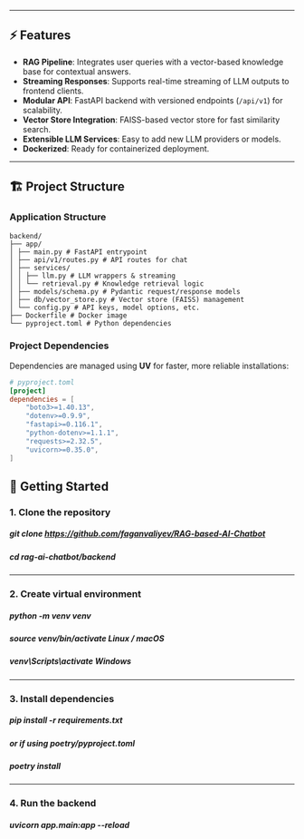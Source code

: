 

---


## ⚡ Features


- **RAG Pipeline**: Integrates user queries with a vector-based knowledge base for contextual answers.
- **Streaming Responses**: Supports real-time streaming of LLM outputs to frontend clients.
- **Modular API**: FastAPI backend with versioned endpoints (`/api/v1`) for scalability.
- **Vector Store Integration**: FAISS-based vector store for fast similarity search.
- **Extensible LLM Services**: Easy to add new LLM providers or models.
- **Dockerized**: Ready for containerized deployment.


---
## 🏗️ Project Structure

### Application Structure

```
backend/
├── app/
│ ├── main.py # FastAPI entrypoint
│ ├── api/v1/routes.py # API routes for chat
│ ├── services/
│ │ ├── llm.py # LLM wrappers & streaming
│ │ └── retrieval.py # Knowledge retrieval logic
│ ├── models/schema.py # Pydantic request/response models
│ ├── db/vector_store.py # Vector store (FAISS) management
│ └── config.py # API keys, model options, etc.
├── Dockerfile # Docker image
└── pyproject.toml # Python dependencies

```

### Project Dependencies

Dependencies are managed using **UV** for faster, more reliable installations:

```toml
# pyproject.toml
[project]
dependencies = [
    "boto3>=1.40.13",
    "dotenv>=0.9.9",
    "fastapi>=0.116.1",
    "python-dotenv>=1.1.1",
    "requests>=2.32.5",
    "uvicorn>=0.35.0",
]

```

## 🚀 Getting Started


### 1. Clone the repository
   
##### git clone https://github.com/faganvaliyev/RAG-based-AI-Chatbot
##### cd rag-ai-chatbot/backend
---
### 2. Create virtual environment
##### python -m venv venv
##### source venv/bin/activate       Linux / macOS
##### venv\Scripts\activate          Windows
---
### 3. Install dependencies
##### pip install -r requirements.txt
##### or if using poetry/pyproject.toml
##### poetry install
---
### 4. Run the backend
##### uvicorn app.main:app --reload








